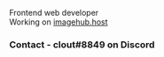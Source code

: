 Frontend web developer
<br>
Working on <a href="htpps://imagehub.host">imagehub.host</a>
<h3>Contact - clout#8849 on Discord</h3>
<!---
clout0777/clout0777 is a ✨ special ✨ repository because its `README.md` (this file) appears on your GitHub profile.
You can click the Preview link to take a look at your changes.
--->
